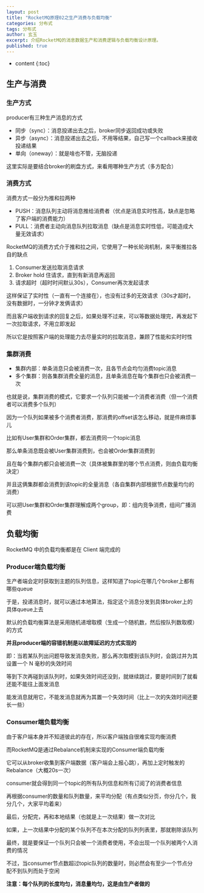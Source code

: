 ```yaml
---
layout: post
title: "RocketMQ原理02之生产消费与负载均衡"
categories: 分布式
tags: 分布式
author: 玄玉
excerpt: 介绍RocketMQ的消息数据生产和消费逻辑与负载均衡设计原理。
published: true
---
```


* content
{:toc}


## 生产与消费

### 生产方式

producer有三种生产消息的方式

* 同步（sync）：消息投递出去之后，broker同步返回成功或失败
* 异步（async）：消息投递出去之后，不用等结果，自己写一个callback来接收投递结果
* 单向（oneway）：就是啥也不管，无脑投递

这里实际是要结合broker的刷盘方式，来看用哪种生产方式（多方配合）

### 消费方式

消费方式一般分为推和拉两种

* PUSH：消息队列主动将消息推给消费者（优点是消息实时性高，缺点是忽略了客户端的消费能力）
* PULL：消费者主动向消息队列拉取消息（缺点是消息实时性低，可能造成大量无效请求）

RocketMQ的消费方式介于推和拉之间，它使用了一种长轮询机制，来平衡推拉各自的缺点

1. Consumer发送拉取消息请求 
2. Broker hold 住请求，直到有新消息再返回 
3. 请求超时（超时时间默认30s），Consumer再次发起请求

这样保证了实时性（一直有一个连接在），也没有过多的无效请求（30s才超时，没有数据时，一分钟才发俩请求）

而且客户端收到请求的回复之后，如果处理不过来，可以等数据处理完，再发起下一次拉取请求，不用立即发起

所以它是按照客户端的处理能力去尽量实时的拉取消息，兼顾了性能和实时时性

### 集群消费

* 集群内部：单条消息只会被消费一次，且各节点会均匀消费topic消息 
* 多个集群：则各集群消费全量的消息，且单条消息在每个集群也只会被消费一次

也就是说，集群消费的模式，它要求一个队列只能被一个消费者消费（但一个消费者可以消费多个队列）

因为一个队列如果被多个消费者消费，那消费的offset该怎么移动，就是件麻烦事儿

比如有User集群和Order集群，都去消费同一个topic消息

那么单条消息既会被User集群消费到，也会被Order集群消费到

且在每个集群内都只会被消费一次（具体被集群里的哪个节点消费，则由负载均衡决定）

并且这俩集群都会消费到该topic的全量消息（各自集群内部根据节点数量均匀的消费）

可以把User集群和Order集群理解成两个group，即：组内竞争消费，组间广播消费

## 负载均衡

RocketMQ 中的负载均衡都是在 Client 端完成的

### Producer端负载均衡

生产者端会定时获取到主题的队列信息，这样知道了topic在哪几个broker上都有哪些queue

于是，投递消息时，就可以通过本地算法，指定这个消息分发到具体broker上的具体queue上去

默认的负载均衡算法是采用随机递增取模（生成一个随机数，然后按队列数取模）的方式

**并且producer端的容错机制是以故障延迟的方式实现的**

即：当若某队列出问题导致发消息失败，那么再次取模到该队列时，会跳过并为其设置一个 N 毫秒的失效时间

等到下次再碰到该队列时，如果失效时间还没到，就继续跳过，要是时间到了就看还能不能往上面发消息

能发消息就用它，不能发消息就再为其置一个失效时间（比上一次的失效时间还要长一些）

### Consumer端负载均衡

由于客户端本身并不知道彼此的存在，所以客户端独自很难实现均衡消费

而RocketMQ是通过Rebalance机制来实现的Consumer端负载均衡

它可以从broker收集到客户端数据（客户端会上报心跳），再加上定时触发的Rebalance（大概20s一次）

consumer就会得到同一个topic的所有队列信息和所有订阅了的消费者信息

再根据consumer的数量和队列数量，来平均分配（有点类似分页，你分几个，我分几个，大家平均着来）

最后，分配完，再和本地结果（也就是上一次结果）做一次对比

如果，上一次结果中分配的某个队列不在本次分配的队列列表里，那就剔除该队列

最终，就是要保证一个队列只会被一个消费者使用，不会出现一个队列被两个人消费的情况

不过，当consumer节点数超过topic队列的数量时，则必然会有至少一个节点分配不到队列而处于空闲

**注意：每个队列的长度均匀，消息量均匀，这是由生产者做的**